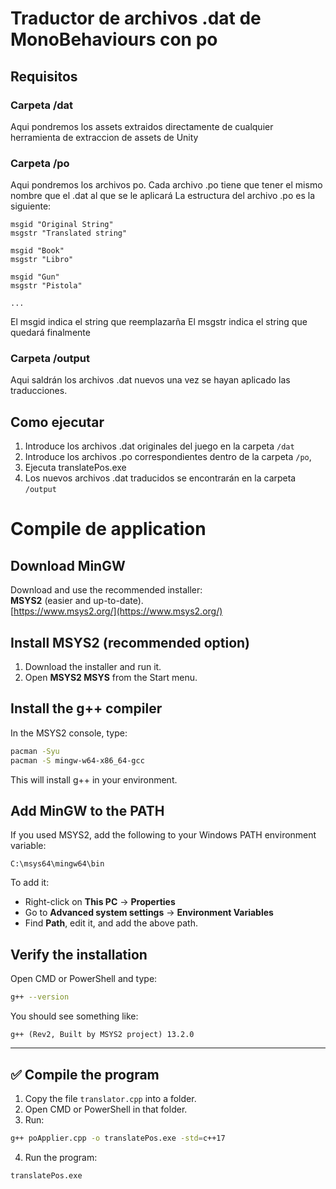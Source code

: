 # Traductor de archivos .dat de MonoBehaviours con po

## Requisitos
### Carpeta /dat
Aqui pondremos los assets extraidos directamente de cualquier herramienta de extraccion de assets de Unity

### Carpeta /po
Aqui pondremos los archivos po.
Cada archivo .po tiene que tener el mismo nombre que el .dat al que se le aplicará
La estructura del archivo .po es la siguiente:

```
msgid "Original String"
msgstr "Translated string"

msgid "Book"
msgstr "Libro"

msgid "Gun"
msgstr "Pistola"

...
```
El msgid indica el string que reemplazarña
El msgstr indica el string que quedará finalmente


### Carpeta /output
Aqui saldrán los archivos .dat nuevos una vez se hayan aplicado las traducciones.

## Como ejecutar
1. Introduce los archivos .dat originales del juego en la carpeta `/dat` 
2. Introduce los archivos .po correspondientes dentro de la carpeta `/po`, 
3. Ejecuta translatePos.exe
4. Los nuevos archivos .dat traducidos se encontrarán en la carpeta `/output`



# Compile de application

## Download MinGW

Download and use the recommended installer:  
**MSYS2** (easier and up-to-date).  
[https://www.msys2.org/](https://www.msys2.org/)

## Install MSYS2 (recommended option)

1. Download the installer and run it.
2. Open **MSYS2 MSYS** from the Start menu.

## Install the g++ compiler

In the MSYS2 console, type:

```sh
pacman -Syu
pacman -S mingw-w64-x86_64-gcc
```

This will install g++ in your environment.

## Add MinGW to the PATH

If you used MSYS2, add the following to your Windows PATH environment variable:

```
C:\msys64\mingw64\bin
```

To add it:

- Right-click on **This PC** → **Properties**  
- Go to **Advanced system settings** → **Environment Variables**  
- Find **Path**, edit it, and add the above path.

## Verify the installation

Open CMD or PowerShell and type:

```sh
g++ --version
```

You should see something like:

```
g++ (Rev2, Built by MSYS2 project) 13.2.0
```

---

## ✅ Compile the program

1. Copy the file `translator.cpp` into a folder.
2. Open CMD or PowerShell in that folder.
3. Run:

```sh
g++ poApplier.cpp -o translatePos.exe -std=c++17
```

4. Run the program:

```sh
translatePos.exe
```
